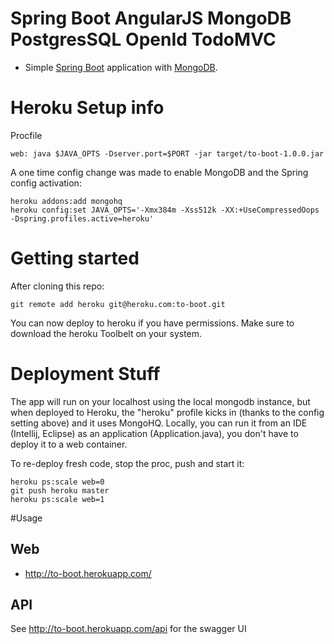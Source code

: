 
# Spring Boot AngularJS MongoDB PostgresSQL OpenId TodoMVC
* Simple <a href="http://projects.spring.io/spring-boot/">Spring Boot</a> application with <a href="http://www.mongodb.org/">MongoDB</a>.

# Heroku Setup info

Procfile
```
web: java $JAVA_OPTS -Dserver.port=$PORT -jar target/to-boot-1.0.0.jar
```

A one time config change was made to enable MongoDB and the Spring config activation:

```
heroku addons:add mongohq
heroku config:set JAVA_OPTS='-Xmx384m -Xss512k -XX:+UseCompressedOops -Dspring.profiles.active=heroku'
```
# Getting started
After cloning this repo:
```
git remote add heroku git@heroku.com:to-boot.git
```
You can now deploy to heroku if you have permissions.  Make sure to download the heroku Toolbelt on your system.

# Deployment Stuff

The app will run on your localhost using the local mongodb instance, but when deployed to Heroku, the "heroku" profile kicks in (thanks to the config setting above) and it uses MongoHQ.  Locally, you can run it from an IDE (Intellij, Eclipse) as an application (Application.java), you don't have to deploy it to a web container.

To re-deploy fresh code, stop the proc, push and start it:

```
heroku ps:scale web=0
git push heroku master
heroku ps:scale web=1
```
#Usage

## Web

* http://to-boot.herokuapp.com/
 
## API

See http://to-boot.herokuapp.com/api for the swagger UI
